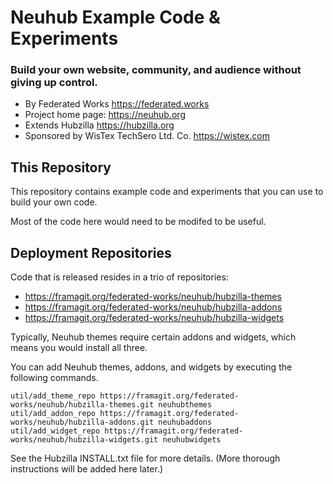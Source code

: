 # Neuhub Example Code & Experiments

### Build your own website, community, and audience without giving up control.

* By Federated Works https://federated.works
* Project home page: https://neuhub.org
* Extends Hubzilla https://hubzilla.org
* Sponsored by WisTex TechSero Ltd. Co. https://wistex.com

## This Repository

This repository contains example code and experiments that you can use to build your own code.

Most of the code here would need to be modifed to be useful. 

## Deployment Repositories

Code that is released resides in a trio of repositories:

* https://framagit.org/federated-works/neuhub/hubzilla-themes
* https://framagit.org/federated-works/neuhub/hubzilla-addons
* https://framagit.org/federated-works/neuhub/hubzilla-widgets

Typically, Neuhub themes require certain addons and widgets, which means you would install all three.

You can add Neuhub themes, addons, and widgets by executing the following commands. 
```
util/add_theme_repo https://framagit.org/federated-works/neuhub/hubzilla-themes.git neuhubthemes
util/add_addon_repo https://framagit.org/federated-works/neuhub/hubzilla-addons.git neuhubaddons
util/add_widget_repo https://framagit.org/federated-works/neuhub/hubzilla-widgets.git neuhubwidgets
```
See the Hubzilla INSTALL.txt file for more details. (More thorough instructions will be added here later.)